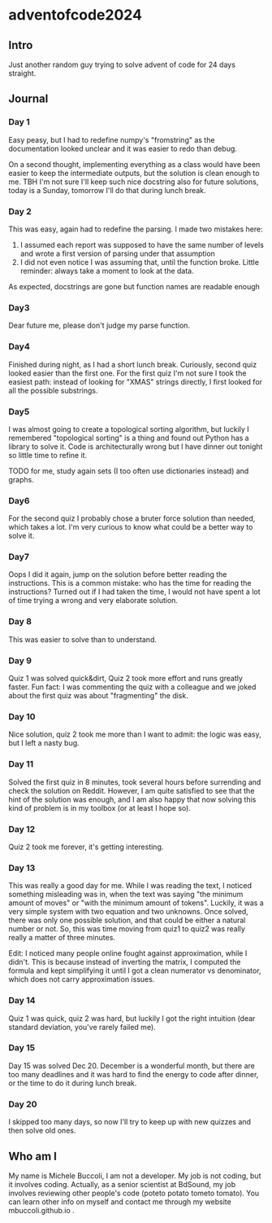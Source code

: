 # adventofcode2024

## Intro
Just another random guy trying to solve advent of code for 24 days straight.

## Journal
### Day 1
Easy peasy, but I had to redefine numpy's "fromstring" as the documentation looked unclear and it was easier to redo than debug.

On a second thought, implementing everything as a class would have been easier to keep the intermediate outputs, but the solution is clean enough to me.
TBH I'm not sure I'll keep such nice docstring also for future solutions, today is a Sunday, tomorrow I'll do that during lunch break.

### Day 2
This was easy, again had to redefine the parsing. 
I made two mistakes here:
1) I assumed each report was supposed to have the same number of levels and wrote a first version of parsing under that assumption
2) I did not even notice I was assuming that, until the function broke. Little reminder: always take a moment to look at the data.

As expected, docstrings are gone but function names are readable enough

### Day3
Dear future me, please don't judge my parse function.

### Day4
Finished during night, as I had a short lunch break. Curiously, second quiz looked easier than the first one.
For the first quiz I'm not sure I took the easiest path: instead of looking for "XMAS" strings directly, I first looked for all the possible substrings.

### Day5
I was almost going to create a topological sorting algorithm, but luckily I remembered "topological sorting" is a thing and found out Python has a library to solve it. Code is architecturally wrong but I have dinner out tonight so little time to refine it.

TODO for me, study again sets (I too often use dictionaries instead) and graphs.

### Day6
For the second quiz I probably chose a bruter force solution than needed, which takes a lot. I'm very curious to know what could be a better way to solve it.

### Day7
Oops I did it again, jump on the solution before better reading the instructions. This is a common mistake: who has the time for reading the instructions?
Turned out if I had taken the time, I would not have spent a lot of time trying a wrong and very elaborate solution.

### Day 8
This was easier to solve than to understand. 

### Day 9
Quiz 1 was solved quick&dirt, Quiz 2 took more effort and runs greatly faster.
Fun fact: I was commenting the quiz with a colleague and we joked about the first quiz was about "fragmenting" the disk. 

### Day 10
Nice solution, quiz 2 took me more than I want to admit: the logic was easy, but I left a nasty bug.

### Day 11
Solved the first quiz in 8 minutes, took several hours before surrending and check the solution on Reddit.
However, I am quite satisfied to see that the hint of the solution was enough, and I am also happy that now solving this kind of problem is in my toolbox (or at least I hope so).

### Day 12
Quiz 2 took me forever, it's getting interesting.

### Day 13
This was really a good day for me. While I was reading the text, I noticed something misleading was in, when the text was saying "the minimum amount of moves" or "with the minimum amount of tokens".
Luckily, it was a very simple system with two equation and two unknowns. Once solved, there was only one possible solution, and that could be either a natural number or not.
So, this was time moving from quiz1 to quiz2 was really really a matter of three minutes.

Edit: I noticed many people online fought against approximation, while I didn't. This is because instead of inverting the matrix, I computed the formula and kept simplifying it until I got a clean numerator vs denominator, which does not carry approximation issues.

### Day 14
Quiz 1 was quick, quiz 2 was hard, but luckily I got the right intuition (dear standard deviation, you've rarely failed me).

### Day 15
Day 15 was solved Dec 20. December is a wonderful month, but there are too many deadlines and it was hard to find the energy to code after dinner, or the time to do it during lunch break.

### Day 20
I skipped too many days, so now I'll try to keep up with new quizzes and then solve old ones.

## Who am I
My name is Michele Buccoli, I am not a developer. My job is not coding, but it involves coding. Actually, as a senior scientist at BdSound, my job involves reviewing other people's code (poteto potato tometo tomato).
You can learn other info on myself and contact me through my website mbuccoli.github.io .
